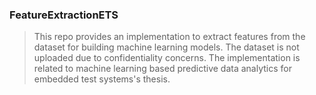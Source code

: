 ### FeatureExtractionETS
> This repo provides an implementation to extract features from the dataset for building machine learning models. The dataset is not uploaded due to confidentiality concerns. 
> The implementation is related to machine learning based predictive data analytics for embedded test systems's thesis. 